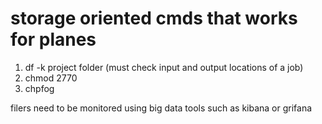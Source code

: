 # storage oriented cmds that works for planes
1.  df -k project folder    (must check input and output locations of a job)
2.  chmod 2770
3.  chpfog

filers need to be monitored using big data tools such as kibana or grifana
